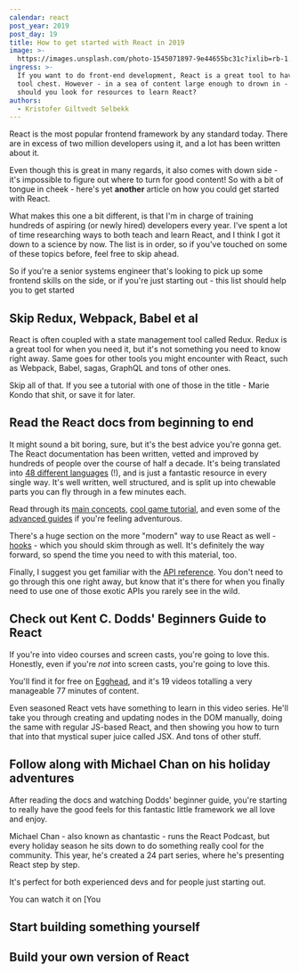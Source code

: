 ```yaml
---
calendar: react
post_year: 2019
post_day: 19
title: How to get started with React in 2019
image: >-
  https://images.unsplash.com/photo-1545071897-9e44655bc31c?ixlib=rb-1.2.1&ixid=eyJhcHBfaWQiOjEyMDd9&auto=format&fit=crop&w=2217&q=80
ingress: >-
  If you want to do front-end development, React is a great tool to have in your
  tool chest. However - in a sea of content large enough to drown in - where
  should you look for resources to learn React?
authors:
  - Kristofer Giltvedt Selbekk
---
```

React is the most popular frontend framework by any standard today. There are in excess of two million developers using it, and a lot has been written about it.

Even though this is great in many regards, it also comes with down side - it's impossible to figure out where to turn for good content! So with a bit of tongue in cheek - here's yet **another** article on how you could get started with React. 

What makes this one a bit different, is that I'm in charge of training hundreds of aspiring (or newly hired) developers every year. I've spent a lot of time researching ways to both teach and learn React, and I think I got it down to a science by now. The list is in order, so if you've touched on some of these topics before, feel free to skip ahead.

So if you're a senior systems engineer that's looking to pick up some frontend skills on the side, or if you're just starting out - this list should help you to get started

## Skip Redux, Webpack, Babel et al

React is often coupled with a state management tool called Redux. Redux is a great tool for when you need it, but it's not something you need to know right away. Same goes for other tools you might encounter with React, such as Webpack, Babel, sagas, GraphQL and tons of other ones.

Skip all of that. If you see a tutorial with one of those in the title - Marie Kondo that shit, or save it for later.

## Read the React docs from beginning to end

It might sound a bit boring, sure, but it's the best advice you're gonna get. The React documentation has been written, vetted and improved by hundreds of people over the course of half a decade. It's being translated into [48 different languages](https://isreacttranslatedyet.com/) (!), and is just a fantastic resource in every single way. It's well written, well structured, and is split up into chewable parts you can fly through in a few minutes each.

Read through its [main concepts](https://reactjs.org/docs/hello-world.html), [cool game tutorial](https://reactjs.org/tutorial/tutorial.html), and even some of the [advanced guides](https://reactjs.org/docs/accessibility.html) if you're feeling adventurous.

There's a huge section on the more "modern" way to use React as well - [hooks](https://reactjs.org/docs/hooks-intro.html) - which you should skim through as well. It's definitely the way forward, so spend the time you need to with this material, too.

Finally, I suggest you get familiar with the [API reference](https://reactjs.org/docs/react-api.html). You don't need to go through this one right away, but know that it's there for when you finally need to use one of those exotic APIs you rarely see in the wild.

## Check out Kent C. Dodds' Beginners Guide to React

If you're into video courses and screen casts, you're going to love this. Honestly, even if you're _not_ into screen casts, you're going to love this. 

You'll find it for free on [Egghead](https://egghead.io/courses/the-beginner-s-guide-to-react), and it's 19 videos totalling a very manageable 77 minutes of content. 

Even seasoned React vets have something to learn in this video series. He'll take you through creating and updating nodes in the DOM manually, doing the same with regular JS-based React, and then showing you how to turn that into that mystical super juice called JSX. And tons of other stuff.

## Follow along with Michael Chan on his holiday adventures

After reading the docs and watching Dodds' beginner guide, you're starting to really have the good feels for this fantastic little framework we all love and enjoy.

Michael Chan - also known as chantastic - runs the React Podcast, but every holiday season he sits down to do something really cool for the community. This year, he's created a 24 part series, where he's presenting React step by step. 

It's perfect for both experienced devs and for people just starting out. 

You can watch it on [You

## Start building something yourself

## Build your own version of React

